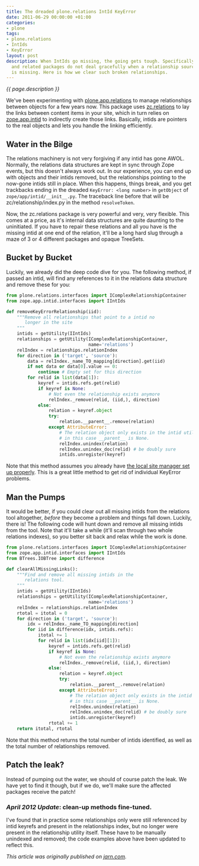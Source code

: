 ```yaml
---
title: The dreaded plone.relations IntId KeyError
date: 2011-06-29 00:00:00 +01:00
categories:
- plone
tags:
- plone.relations
- IntIds
- KeyError
layout: post
description: When IntIds go missing, the going gets tough. Specifically, plone.app.relations
  and related packages do not deal gracefully when a relationship source or target
  is missing. Here is how we clear such broken relationships.
---
```


*{{ page.description }}*

We've been experimenting with [plone.app.relations](http://pypi.python.org/pypi/plone.app.relations) to manage relationships between objects for a few years now. This package uses [zc.relations](http://pypi.python.org/pypi/zc.relationship) to lay the links between content items in your site, which in turn relies on [zope.app.intid](http://pypi.python.org/pypi/zope.app.intid) to indirectly create those links. Basically, intids are pointers to the real objects and lets you handle the linking efficiently.

## Water in the Bilge

The relations machinery is not very forgiving if any intid has gone AWOL. Normally, the relations data structures are kept in sync through Zope events, but this doesn't always work out. In our experience, you can end up with objects and their intids removed, but the relationships pointing to the now-gone intids still in place. When this happens, things break, and you get trackbacks ending in the dreaded `KeyError: <long number>` in `getObject` of `zope/app/intid/__init__.py`. The traceback line before that will be zc/relationship/index.py in the method `resolveToken`.

Now, the zc.relations package is very powerful and very, very flexible. This comes at a price, as it's internal data structures are quite daunting to the uninitiated. If you have to repair these relations and all you have is the missing intid at one end of the relation, it'll be a long hard slug through a maze of 3 or 4 different packages and opaque TreeSets.

## Bucket by Bucket

Luckily, we already did the deep code dive for you. The following method, if passed an intid, will find any references to it in the relations data structure and remove these for you:

```python
from plone.relations.interfaces import IComplexRelationshipContainer
from zope.app.intid.interfaces import IIntIds

def removeKeyErrorRelationship(iid):
    """Remove all relationships that point to a intid no 
       longer in the site
    """
    intids = getUtility(IIntIds)
    relationships = getUtility(IComplexRelationshipContainer, 
                               name='relations')
    relIndex = relationships.relationIndex
    for direction in ('target', 'source'):
        data = relIndex._name_TO_mapping[direction].get(iid)
        if not data or data[0].value == 0:
            continue # Empty set for this direction
        for relid in list(data[1]):
            keyref = intids.refs.get(relid)
            if keyref is None:
                # Not even the relationship exists anymore
                relIndex._remove(relid, (iid,), direction)
            else:
                relation = keyref.object
                try:
                    relation.__parent__.remove(relation)
                except AttributeError:
                    # The relation object only exists in the intid utility;
                    # in this case __parent__ is None.
                    relIndex.unindex(relation)
                    relIndex.unindex_doc(relid) # be doubly sure
                    intids.unregister(keyref)
```

Note that this method assumes you already have [the local site manager set up properly](http://stackoverflow.com/questions/5819978/how-do-i-trigger-portal-quickinstaller-reinstallproducts-form-outside-the-plone-s/5820885#5820885). This is a great little method to get rid of individual KeyError problems.

## Man the Pumps

It would be better, if you could clear out all missing intids from the relations tool altogether, *before* they become a problem and things fall down. Luckily, there is! The following code will hunt down and remove all missing intids from the tool. Note that it'll take a while (it'll scan through two whole relations indexes), so you better sit back and relax while the work is done.

```python
from plone.relations.interfaces import IComplexRelationshipContainer
from zope.app.intid.interfaces import IIntIds
from BTrees.IOBTree import difference

def clearAllMissingLinks():
    """Find and remove all missing intids in the
       relations tool.
    """
    intids = getUtility(IIntIds)
    relationships = getUtility(IComplexRelationshipContainer, 
                               name='relations')
    relIndex = relationships.relationIndex
    rtotal = itotal = 0
    for direction in ('target', 'source'):
        idx = relIndex._name_TO_mapping[direction]
        for iid in difference(idx, intids.refs):
            itotal += 1
            for relid in list(idx[iid][1]):
                keyref = intids.refs.get(relid)
                if keyref is None:
                    # Not even the relationship exists anymore
                    relIndex._remove(relid, (iid,), direction)
                else:
                    relation = keyref.object
                    try:
                        relation.__parent__.remove(relation)
                    except AttributeError:
                        # The relation object only exists in the intid utility;
                        # in this case __parent__ is None.
                        relIndex.unindex(relation)
                        relIndex.unindex_doc(relid) # be doubly sure
                        intids.unregister(keyref)
                rtotal += 1
    return itotal, rtotal
```

Note that this method returns the total number of intids identified, as well as the total number of relationships removed.

## Patch the leak?

Instead of pumping out the water, we should of course patch the leak. We have yet to find it though, but if we do, we'll make sure the affected packages receive the patch!

### *April 2012 Update*: clean-up methods fine-tuned.

I've found that in practice some relationships only were still referenced by intid keyrefs and present in the relationships index, but no longer were present in the relationship utility itself. These have to be manually unindexed and removed; the code examples above have been updated to reflect this.

*This article was originally published on [jarn.com](http://jarn.com).*

